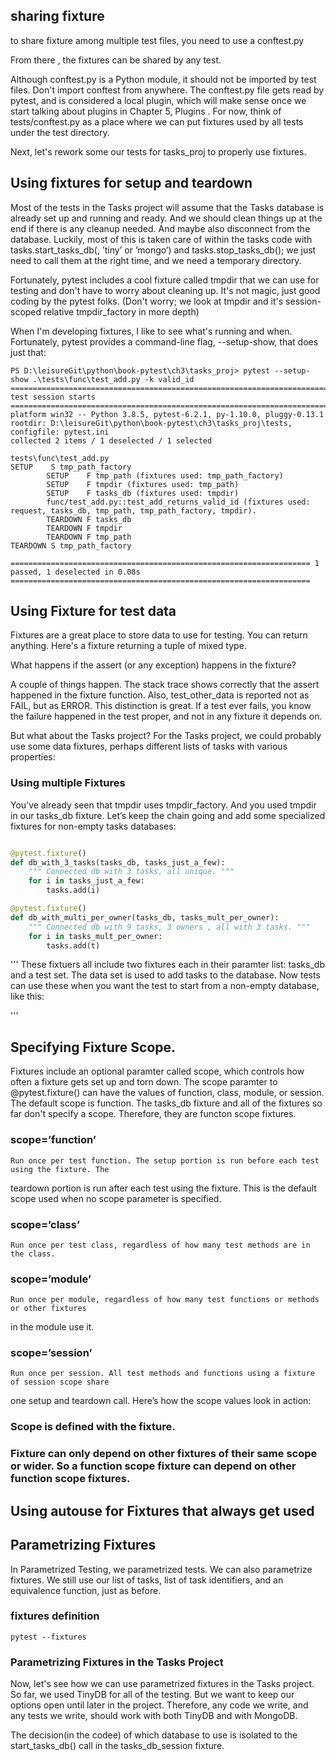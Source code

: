 ## sharing fixture
to share fixture among multiple test files, you need to use a conftest.py

From there , the fixtures can be shared by any test.

Although conftest.py is a Python module, it should not be imported by test files. Don't import conftest from anywhere. The conftest.py file gets read by pytest, and is considered a local plugin, which will make sense once we start talking about plugins in Chapter 5, Plugins . For now, think of tests/conftest.py as a place where we can put fixtures used by all tests under the test directory.

Next, let's rework some our tests for tasks_proj to properly use fixtures.


## Using fixtures for setup and teardown


Most of the tests in the Tasks project will assume that the Tasks database is already set up and
running and ready. And we should clean things up at the end if there is any cleanup needed. And
maybe also disconnect from the database. Luckily, most of this is taken care of within the tasks
code with tasks.start_tasks_db(<directory to store db>, ’tiny’ or ’mongo’) and
tasks.stop_tasks_db(); we just need to call them at the right time, and we need a temporary
directory.


Fortunately, pytest includes a cool fixture called tmpdir that we can use for testing and don't have to worry about cleaning up. It's not magic, just good coding by the pytest folks. (Don't worry; we look at tmpdir and it's session-scoped relative tmpdir_factory in more depth)



When I'm developing fixtures, I like to see what's running and when. Fortunately, pytest provides a command-line flag,
--setup-show, that does just that:

``` shell
PS D:\leisureGit\python\book-pytest\ch3\tasks_proj> pytest --setup-show .\tests\func\test_add.py -k valid_id
========================================================================= test session starts =========================================================================
platform win32 -- Python 3.8.5, pytest-6.2.1, py-1.10.0, pluggy-0.13.1
rootdir: D:\leisureGit\python\book-pytest\ch3\tasks_proj\tests, configfile: pytest.ini
collected 2 items / 1 deselected / 1 selected

tests\func\test_add.py
SETUP    S tmp_path_factory
        SETUP    F tmp_path (fixtures used: tmp_path_factory)
        SETUP    F tmpdir (fixtures used: tmp_path)
        SETUP    F tasks_db (fixtures used: tmpdir)
        func/test_add.py::test_add_returns_valid_id (fixtures used: request, tasks_db, tmp_path, tmp_path_factory, tmpdir).
        TEARDOWN F tasks_db
        TEARDOWN F tmpdir
        TEARDOWN F tmp_path
TEARDOWN S tmp_path_factory

=================================================================== 1 passed, 1 deselected in 0.08s ===================================================================
```


## Using Fixture for test data

Fixtures are a great place to store data to use for testing. You can return anything. Here's a fixture returning a tuple of 
mixed type.



What happens if the assert (or any exception) happens in the fixture?

A couple of things happen. The stack trace shows correctly that the assert happened in the fixture
function. Also, test_other_data is reported not as FAIL, but as ERROR. This distinction is great.
If a test ever fails, you know the failure happened in the test proper, and not in any fixture it
depends on.


But what about the Tasks project? For the Tasks project, we could probably use some data
fixtures, perhaps different lists of tasks with various properties:



### Using multiple Fixtures


You’ve already seen that tmpdir uses tmpdir_factory. And you used tmpdir in our tasks_db
fixture. Let’s keep the chain going and add some specialized fixtures for non-empty tasks
databases:
``` python

@pytest.fixture()
def db_with_3_tasks(tasks_db, tasks_just_a_few):
    """ Connected db with 3 tasks, all unique. """
    for i in tasks_just_a_few:
        tasks.add(i)

@pytest.fixture()
def db_with_multi_per_owner(tasks_db, tasks_mult_per_owner):
    """ Connected db with 9 tasks, 3 owners , all with 3 tasks. """
    for i in tasks_mult_per_owner:
        tasks.add(t)
```
''' These fixtuers all include two fixtures each in their paramter list: tasks_db and a test set. 
The data set is used to add tasks to the database. Now tests can use these when you want the test to start 
from a non-empty database, like this:

'''

## Specifying  Fixture Scope.

Fixtures include an optional paramter called scope, which controls how often a fixture gets set up and torn down. The scope paramter to @pytest.fixture() can have the values of function, class, module, or session. The default scope is function. The tasks_db fixture and all of the fixtures so far don't specify a scope. Therefore, they are functon scope fixtures.


### scope=’function’
    Run once per test function. The setup portion is run before each test using the fixture. The
teardown portion is run after each test using the fixture. This is the default scope used
when no scope parameter is specified.

### scope=’class’
    Run once per test class, regardless of how many test methods are in the class.

### scope=’module’
    Run once per module, regardless of how many test functions or methods or other fixtures
in the module use it.

### scope=’session’
    Run once per session. All test methods and functions using a fixture of session scope share
one setup and teardown call.
Here’s how the scope values look in action:





### Scope is defined with the fixture.

### Fixture can only depend on other fixtures of their same scope or wider. So a function scope fixture can depend on other function scope fixtures.



## Using autouse for Fixtures that always get used 


## Parametrizing Fixtures


In Parametrized Testing, we parametrized tests. We can also parametrize fixtures. We still use our list of tasks, list of task identifiers, and an equivalence function, just as before.

### fixtures definition

``` shell
pytest --fixtures
```


### Parametrizing Fixtures in the Tasks Project

Now, let's see how we can use parametrized fixtures in the Tasks project. So far, we used TinyDB for all of the testing.
But we want to keep our options open until later in the project. Therefore, any code we write, and any tests we write, should work with both TinyDB and with MongoDB.

The decision(in the codee) of which database to use is isolated to the start_tasks_db() call in the tasks_db_session fixture.

